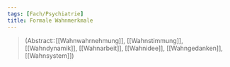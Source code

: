 ```yaml
---
tags: [Fach/Psychiatrie]
title: Formale Wahnmerkmale
---
```

> (Abstract::[[Wahnwahrnehmung]], [[Wahnstimmung]], [[Wahndynamik]], [[Wahnarbeit]], [[Wahnidee]], [[Wahngedanken]], [[Wahnsystem]])